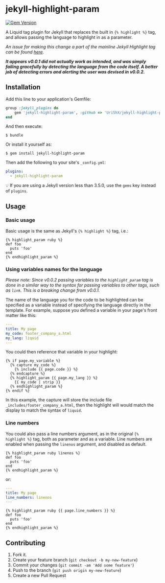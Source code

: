 # jekyll-highlight-param

[![Gem Version](https://badge.fury.io/rb/jekyll-highlight-param.svg)](https://badge.fury.io/rb/jekyll-highlight-param)

A Liquid tag plugin for Jekyll that replaces the built in `{% highlight %}` tag, and allows passing the language to highlight in as a parameter.

_An issue for making this change a part of the mainline Jekyll Highlight tag can be found [here](https://github.com/jekyll/jekyll/issues/8290)._ 

_**It appears v0.0.1 did not actually work as intended, and was simply failing gracefully by detecting the language from the code itself. A better job of detecting errors and alerting the user was devised in v0.0.2.**_

## Installation

Add this line to your application's Gemfile:

```ruby
group :jekyll_plugins do
    gem 'jekyll-highlight-param', :github => 'UriShX/jekyll-highlight-param'
end
```

And then execute:

    $ bundle

Or install it yourself as:

    $ gem install jekyll-highlight-param

Then add the following to your site's `_config.yml`:

```yaml
plugins:
  - jekyll-highlight-param
```

💡 If you are using a Jekyll version less than 3.5.0, use the `gems` key instead of `plugins`.

## Usage

### Basic usage
Basic usage is the same as Jekyll's `{% highlight %}` tag, i.e.:

```liquid
{% highlight_param ruby %}
def foo
  puts 'foo'
end
{% endhighlight_param %}
```

### Using variables names for the language

_Please note: Since v0.0.2 passing variables to the `highlight_param` tag is done in a similar way to the syntax for passing variables to other tags, such as `link`. This is a breaking change from v0.0.1._

The name of the language you for the code to be highlighted can be specified as a variable instead of specifying the language directly in the template. For example, suppose you defined a variable in your page's front matter like this:

```yaml
---
title: My page
my_code: footer_company_a.html
my_lang: liquid
---
```

You could then reference that variable in your highlight:

```liquid
{% if page.my_variable %}
  {% capture my_code %}
    {% include {{ page.code }} %}
  {% endcapture %}
  {% highlight_param {{ page.my_lang }} %}
    {{ my_code | strip }}
  {% endhighlight_param %}
{% endif %}
```

In this example, the capture will store the include file `_includes/footer_company_a.html`, then the highlight will would match the display to match the syntax of `liquid`.

### Line numbers

You could also pass a line numbers argument, as in the original `{% highlight %}` tag, both as parameter and as a variable. Line numbers are enabled when passing the `linenos` argument, and disabled as default.

```liquid
{% highlight_param ruby linenos %}
def foo
  puts 'foo'
end
{% endhighlight_param %}
```
or:

```yaml
---
title: My page
line_numbers: linenos
---
```

```liquid
{% highlight_param ruby {{ page.line_numbers }} %}
def foo
  puts 'foo'
end
{% endhighlight_param %}
```

## Contributing

1. Fork it.
2. Create your feature branch (`git checkout -b my-new-feature`)
3. Commit your changes (`git commit -am 'Add some feature'`)
4. Push to the branch (`git push origin my-new-feature`)
5. Create a new Pull Request
